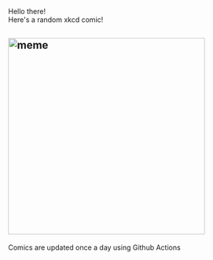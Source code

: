 Hello there! <br>Here's a random xkcd comic!<br>
## <img src="https://imgs.xkcd.com/comics/floor_tiles.png" alt="meme" width="400"/><br>
Comics are updated once a day using Github Actions